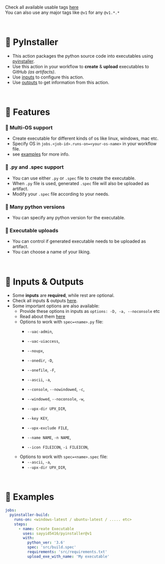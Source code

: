 Check all available usable tags [here](../../tags)
<br>
You can also use any major tags like `@v1` for any `@v1.*.*`


<br>


# 🔰 PyInstaller
  - This action packages the python source code into executables using [pyinstaller](https://pyinstaller.org).
  - Use this action in your workflow to **create** & **upload** executables to GitHub _(as artifacts)_.
  - Use [inputs](#-inputs--outputs) to configure this action.
  - Use [outputs](#-inputs--outputs) to get information from this action.


<br>


# 🔰 Features
### 💠 Multi-OS support
  - Create executable for different kinds of os like linux, windows, mac etc.
  - Specify OS in `jobs.<job-id>.runs-on=<your-os-name>` in your workflow file.
  - see [examples](#-examples) for more info.

### 💠 .py and .spec support
  - You can use either `.py` or `.spec` file to create the executable.
  - When `.py` file is used, generated `.spec` file will also be uploaded as artifact.
  - Modify your `.spec` file according to your needs.
  
### 💠 Many python versions
  - You can specify any python version for the executable.

### 💠 Executable uploads
  - You can control if generated executable needs to be uploaded as artifact.
  - You can choose a name of your liking.


<br>


# 🔰 Inputs & Outputs

  - Some **inputs** are **required**, while rest are optional. 
  - Check all inputs & outputs [here](/action.yml).
  - Some important options are also available:
    - Provide these options in inputs as `options: -D, -a, --noconsole` etc
    - Read about them [here](https://pyinstaller.org/en/stable/usage.html#options)
    - Options to work with `spec=<name>.py` file:
      - `--uac-admin`,
      - `--uac-uiaccess`,
      - `--noupx`,
      
      - `--onedir`,                         `-D`,
      - `--onefile`,                        `-F`,
      - `--ascii`,                          `-a`,
      - `--console`,    `--nowindowed`,     `-c`,
      - `--windowed`,   `--noconsole`,      `-w`,
      
      - `--upx-dir UPX_DIR`,
      - `--key KEY`,
      - `--upx-exclude FILE`,

      - `--name NAME`,                      `-n NAME`,
      - `--icon FILEICON`,                  `-i FILEICON`,
    - Options to work with `spec=<name>.spec` file:
      - `--ascii`,                          `-a`,
      - `--upx-dir UPX_DIR`,

<br>


# 🔰 Examples

```yaml
jobs:
  pyinstaller-build:
    runs-on: <windows-latest / ubuntu-latest / ..... etc>
    steps:
      - name: Create Executable
        uses: sayyid5416/pyinstaller@v1
        with:
          python_ver: '3.6'
          spec: 'src/build.spec'
          requirements: 'src/requirements.txt'
          upload_exe_with_name: 'My executable'
```
